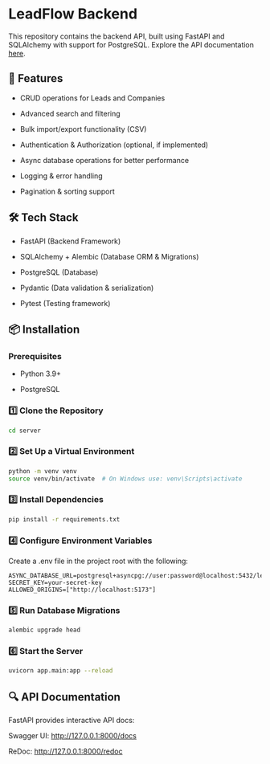 # LeadFlow Backend

This repository contains the backend API, built using FastAPI and SQLAlchemy with support for PostgreSQL. Explore the API documentation [here](https://leadflow-ma8v.onrender.com/docs).

## 🚀 Features

- CRUD operations for Leads and Companies

- Advanced search and filtering

- Bulk import/export functionality (CSV)

- Authentication & Authorization (optional, if implemented)

- Async database operations for better performance

- Logging & error handling

- Pagination & sorting support

## 🛠 Tech Stack

- FastAPI (Backend Framework)

- SQLAlchemy + Alembic (Database ORM & Migrations)

- PostgreSQL (Database)

- Pydantic (Data validation & serialization)

- Pytest (Testing framework)

## 📦 Installation

### Prerequisites

- Python 3.9+

- PostgreSQL

### 1️⃣ Clone the Repository

```bash
cd server
```

### 2️⃣ Set Up a Virtual Environment

```bash
python -m venv venv
source venv/bin/activate  # On Windows use: venv\Scripts\activate
```

### 3️⃣ Install Dependencies

```bash
pip install -r requirements.txt
```

### 4️⃣ Configure Environment Variables

Create a .env file in the project root with the following:

```
ASYNC_DATABASE_URL=postgresql+asyncpg://user:password@localhost:5432/leadflow_db
SECRET_KEY=your-secret-key
ALLOWED_ORIGINS=["http://localhost:5173"]
```

### 5️⃣ Run Database Migrations

```bash
alembic upgrade head
```

### 6️⃣ Start the Server

```bash
uvicorn app.main:app --reload
```

## 🔍 API Documentation

FastAPI provides interactive API docs:

Swagger UI: http://127.0.0.1:8000/docs

ReDoc: http://127.0.0.1:8000/redoc
